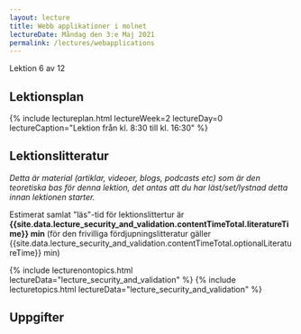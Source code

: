 ```yaml
---
layout: lecture
title: Webb applikationer i molnet
lectureDate: Måndag den 3:e Maj 2021
permalink: /lectures/webapplications
---
```


Lektion 6 av 12

## Lektionsplan

{% include lectureplan.html lectureWeek=2 lectureDay=0 lectureCaption="Lektion från kl. 8:30 till kl. 16:30" %}

## Lektionslitteratur
*Detta är material (artiklar, videoer, blogs, podcasts etc) som är den teoretiska bas för denna lektion, det antas att du har läst/set/lystnad detta innan lektionen starter.*

Estimerat samlat "läs"-tid för lektionslittertur är **{{site.data.lecture_security_and_validation.contentTimeTotal.literatureTime}} min** (för den frivilliga fördjupningslitteratur gäller {{site.data.lecture_security_and_validation.contentTimeTotal.optionalLiteratureTime}} min)

{% include lecturenontopics.html lectureData="lecture_security_and_validation" %}
{% include lecturetopics.html lectureData="lecture_security_and_validation" %}

## Uppgifter

